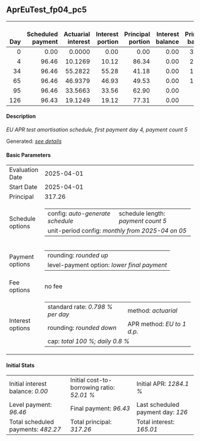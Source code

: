 <h2>AprEuTest_fp04_pc5</h2>
<table>
    <thead style="vertical-align: bottom;">
        <th style="text-align: right;">Day</th>
        <th style="text-align: right;">Scheduled payment</th>
        <th style="text-align: right;">Actuarial interest</th>
        <th style="text-align: right;">Interest portion</th>
        <th style="text-align: right;">Principal portion</th>
        <th style="text-align: right;">Interest balance</th>
        <th style="text-align: right;">Principal balance</th>
        <th style="text-align: right;">Total actuarial interest</th>
        <th style="text-align: right;">Total interest</th>
        <th style="text-align: right;">Total principal</th>
    </thead>
    <tr style="text-align: right;">
        <td class="ci00">0</td>
        <td class="ci01" style="white-space: nowrap;">0.00</td>
        <td class="ci02">0.0000</td>
        <td class="ci03">0.00</td>
        <td class="ci04">0.00</td>
        <td class="ci05">0.00</td>
        <td class="ci06">317.26</td>
        <td class="ci07">0.0000</td>
        <td class="ci08">0.00</td>
        <td class="ci09">0.00</td>
    </tr>
    <tr style="text-align: right;">
        <td class="ci00">4</td>
        <td class="ci01" style="white-space: nowrap;">96.46</td>
        <td class="ci02">10.1269</td>
        <td class="ci03">10.12</td>
        <td class="ci04">86.34</td>
        <td class="ci05">0.00</td>
        <td class="ci06">230.92</td>
        <td class="ci07">10.1269</td>
        <td class="ci08">10.12</td>
        <td class="ci09">86.34</td>
    </tr>
    <tr style="text-align: right;">
        <td class="ci00">34</td>
        <td class="ci01" style="white-space: nowrap;">96.46</td>
        <td class="ci02">55.2822</td>
        <td class="ci03">55.28</td>
        <td class="ci04">41.18</td>
        <td class="ci05">0.00</td>
        <td class="ci06">189.74</td>
        <td class="ci07">65.4092</td>
        <td class="ci08">65.40</td>
        <td class="ci09">127.52</td>
    </tr>
    <tr style="text-align: right;">
        <td class="ci00">65</td>
        <td class="ci01" style="white-space: nowrap;">96.46</td>
        <td class="ci02">46.9379</td>
        <td class="ci03">46.93</td>
        <td class="ci04">49.53</td>
        <td class="ci05">0.00</td>
        <td class="ci06">140.21</td>
        <td class="ci07">112.3471</td>
        <td class="ci08">112.33</td>
        <td class="ci09">177.05</td>
    </tr>
    <tr style="text-align: right;">
        <td class="ci00">95</td>
        <td class="ci01" style="white-space: nowrap;">96.46</td>
        <td class="ci02">33.5663</td>
        <td class="ci03">33.56</td>
        <td class="ci04">62.90</td>
        <td class="ci05">0.00</td>
        <td class="ci06">77.31</td>
        <td class="ci07">145.9133</td>
        <td class="ci08">145.89</td>
        <td class="ci09">239.95</td>
    </tr>
    <tr style="text-align: right;">
        <td class="ci00">126</td>
        <td class="ci01" style="white-space: nowrap;">96.43</td>
        <td class="ci02">19.1249</td>
        <td class="ci03">19.12</td>
        <td class="ci04">77.31</td>
        <td class="ci05">0.00</td>
        <td class="ci06">0.00</td>
        <td class="ci07">165.0383</td>
        <td class="ci08">165.01</td>
        <td class="ci09">317.26</td>
    </tr>
</table>
<h4>Description</h4>
<p><i>EU APR test amortisation schedule, first payment day 4, payment count 5</i></p>
<p>Generated: <i><a href="../GeneratedDate.html">see details</a></i></p>
<h4>Basic Parameters</h4>
<table>
    <tr>
        <td>Evaluation Date</td>
        <td>2025-04-01</td>
    </tr>
    <tr>
        <td>Start Date</td>
        <td>2025-04-01</td>
    </tr>
    <tr>
        <td>Principal</td>
        <td>317.26</td>
    </tr>
    <tr>
        <td>Schedule options</td>
        <td>
            <table>
                <tr>
                    <td>config: <i>auto-generate schedule</i></td>
                    <td>schedule length: <i><i>payment count</i> 5</i></td>
                </tr>
                <tr>
                    <td colspan="2" style="white-space: nowrap;">unit-period config: <i>monthly from 2025-04 on 05</i></td>
                </tr>
            </table>
        </td>
    </tr>
    <tr>
        <td>Payment options</td>
        <td>
            <table>
                <tr>
                    <td>rounding: <i>rounded up</i></td>
                </tr>
                <tr>
                    <td>level-payment option: <i>lower&nbsp;final&nbsp;payment</i></td>
                </tr>
            </table>
        </td>
    </tr>
    <tr>
        <td>Fee options</td>
        <td>no fee
        </td>
    </tr>
    <tr>
        <td>Interest options</td>
        <td>
            <table>
                <tr>
                    <td>standard rate: <i>0.798 % per day</i></td>
                    <td>method: <i>actuarial</i></td>
                </tr>
                <tr>
                    <td>rounding: <i>rounded down</i></td>
                    <td>APR method: <i>EU to 1 d.p.</i></td>
                </tr>
                <tr>
                    <td colspan="2">cap: <i>total 100 %; daily 0.8 %</td>
                </tr>
            </table>
        </td>
    </tr>
</table>
<h4>Initial Stats</h4>
<table>
    <tr>
        <td>Initial interest balance: <i>0.00</i></td>
        <td>Initial cost-to-borrowing ratio: <i>52.01 %</i></td>
        <td>Initial APR: <i>1284.1 %</i></td>
    </tr>
    <tr>
        <td>Level payment: <i>96.46</i></td>
        <td>Final payment: <i>96.43</i></td>
        <td>Last scheduled payment day: <i>126</i></td>
    </tr>
    <tr>
        <td>Total scheduled payments: <i>482.27</i></td>
        <td>Total principal: <i>317.26</i></td>
        <td>Total interest: <i>165.01</i></td>
    </tr>
</table>